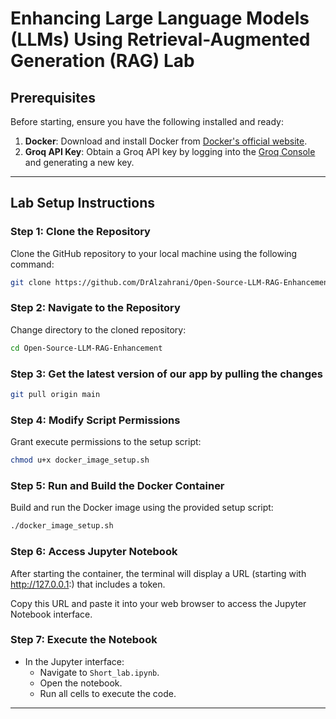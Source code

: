 # Enhancing Large Language Models (LLMs) Using Retrieval-Augmented Generation (RAG) Lab

## Prerequisites
Before starting, ensure you have the following installed and ready:
1. **Docker**: Download and install Docker from [Docker's official website](https://www.docker.com/).
2. **Groq API Key**: Obtain a Groq API key by logging into the [Groq Console](https://console.groq.com/keys) and generating a new key.

---

## Lab Setup Instructions

### Step 1: Clone the Repository
Clone the GitHub repository to your local machine using the following command:
```bash
git clone https://github.com/DrAlzahrani/Open-Source-LLM-RAG-Enhancement.git
```

### Step 2: Navigate to the Repository

Change directory to the cloned repository:

```bash
cd Open-Source-LLM-RAG-Enhancement
```
### Step 3: Get the latest version of our app by pulling the changes

```bash
git pull origin main
```
### Step 4: Modify Script Permissions

Grant execute permissions to the setup script:

```bash
chmod u+x docker_image_setup.sh
```

### Step 5: Run and Build the Docker Container

Build and run the Docker image using the provided setup script: 

```bash
./docker_image_setup.sh
```

### Step 6: Access Jupyter Notebook

After starting the container, the terminal will display a URL (starting with http://127.0.0.1:) that includes a token.

Copy this URL and paste it into your web browser to access the Jupyter Notebook interface.

### Step 7: Execute the Notebook

- In the Jupyter interface:
  - Navigate to `Short_lab.ipynb`.
  - Open the notebook.
  - Run all cells to execute the code.

---
